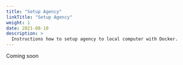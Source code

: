 ```yaml
---
title: "Setup Agency"
linkTitle: "Setup Agency"
weight: 1
date: 2021-08-10
description: >
  Instructions how to setup agency to local computer with Docker.
---
```


Coming soon
